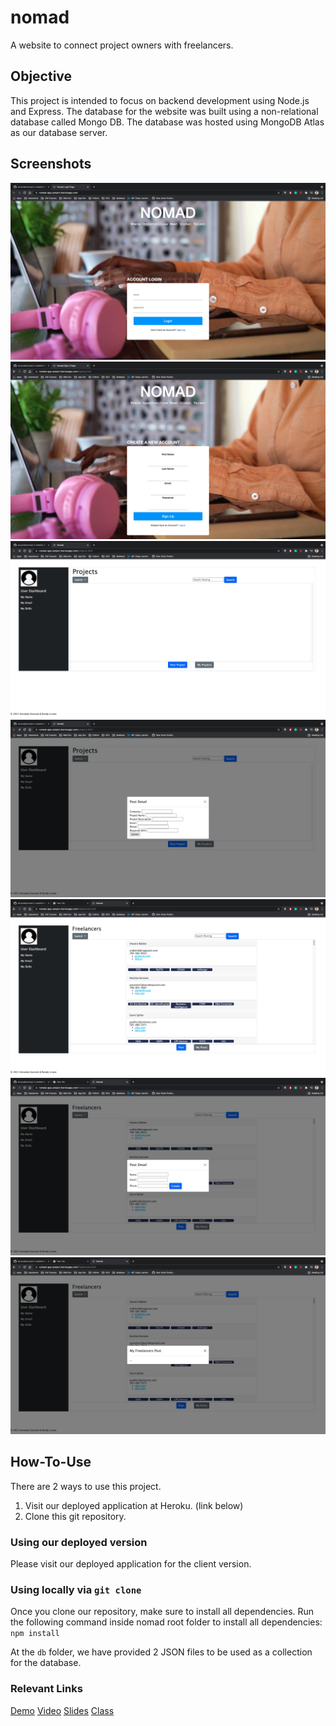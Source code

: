 # nomad
A website to connect project owners with freelancers.

## Objective
This project is intended to focus on backend development using Node.js and Express. The database for the website was built using a non-relational database called Mongo DB. The database was hosted using MongoDB Atlas as our database server.

## Screenshots
![Login Page](./documentation-images/login-page.png)
![Signup Page](./documentation-images/signup-page.png)
![Projects Listing Page](./documentation-images/projects-listing-page.png)
![Post Project Page](./documentation-images/post-project-page.png)
![Freelancers Listing Page](./documentation-images/freelancers-listing-page.png)
![Create Freelancer Page](./documentation-images/create-freelancer-page.png)
![Freelancer Post Page](./documentation-images/freelancer-post-page.png)

## How-To-Use
There are 2 ways to use this project.
1. Visit our deployed application at Heroku. (link below)
2. Clone this git repository.

### Using our deployed version
Please visit our deployed application for the client version.

### Using locally via `git clone`
Once you clone our repository, make sure to install all dependencies.
Run the following command inside nomad root folder to install all dependencies: `npm install`

At the `db` folder, we have provided 2 JSON files to be used as a collection for the database.

### Relevant Links
[Demo](https://nomad-app-project.herokuapp.com/)
[Video](https://youtu.be/aumBmPMepUE)
[Slides](https://docs.google.com/presentation/d/1BTYYXypbosWAm4gJ2Wu3WdDcv5MKs_HqppMUeoTTZis/edit?usp=sharing)
[Class](https://johnguerra.co/classes/webDevelopment_fall_2021/)
